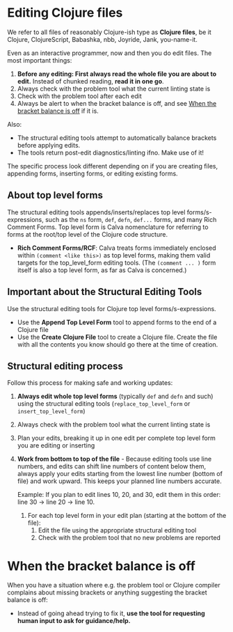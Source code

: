 # Editing Clojure files

We refer to all files of reasonably Clojure-ish type as **Clojure files**, be it Clojure, ClojureScript, Babashka, nbb, Joyride, Jank, you-name-it.

Even as an interactive programmer, now and then you do edit files. The most important things:

1. **Before any editing: First always read the whole file you are about to edit.** Instead of chunked reading, **read it in one go**.
2. Always check with the problem tool what the current linting state is
3. Check with the problem tool after each edit
4. Always be alert to when the bracket balance is off, and see [When the bracket balance is off](#when-the-bracket-balance-is-off) if it is.

Also:
* The structural editing tools attempt to automatically balance brackets before applying edits.
* The tools return post-edit diagnostics/linting ifno. Make use of it!

The specific process look different depending on if you are creating files, appending forms, inserting forms, or editing existing forms.

## About top level forms

The structural editing tools appends/inserts/replaces top level forms/s-expressions, such as the `ns` form, `def`, `defn`, `def...` forms, and many Rich Comment Forms. Top level form is Calva nomenclature for referring to forms at the root/top level of the Clojure code structure.

* **Rich Comment Forms/RCF**: Calva treats forms immediately enclosed within `(comment <like this>)` as top level forms, making them valid targets for the top_level_form editing tools. (The `(comment ... )` form itself is also a top level form, as far as Calva is concerned.)

## Important about the Structural Editing Tools

Use the structural editing tools for Clojure top level forms/s-expressions.

* Use the **Append Top Level Form** tool to append forms to the end of a Clojure file
* Use the **Create Clojure File** tool to create a Clojure file. Create the file with all the contents you know should go there at the time of creation.

## Structural editing process

Follow this process for making safe and working updates:

1. **Always edit whole top level forms** (typically `def` and `defn` and such) using the structural editing tools (`replace_top_level_form` or `insert_top_level_form`)
2. Always check with the problem tool what the current linting state is
3. Plan your edits, breaking it up in one edit per complete top level form you are editing or inserting
4. **Work from bottom to top of the file** - Because editing tools use line numbers, and edits can shift line numbers of content below them, always apply your edits starting from the lowest line number (bottom of file) and work upward. This keeps your planned line numbers accurate.

   Example: If you plan to edit lines 10, 20, and 30, edit them in this order: line 30 → line 20 → line 10.

   1. For each top level form in your edit plan (starting at the bottom of the file):
      1. Edit the file using the appropriate structural editing tool
      2. Check with the problem tool that no new problems are reported

# When the bracket balance is off

When you have a situation where e.g. the problem tool or Clojure compiler complains about missing brackets or anything suggesting the bracket balance is off:
* Instead of going ahead trying to fix it, **use the tool for requesting human input to ask for guidance/help.**
